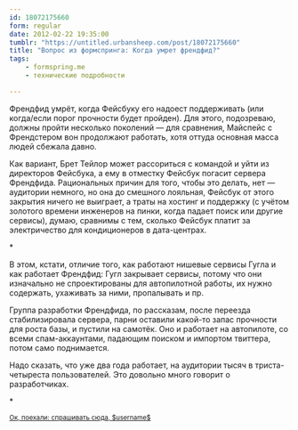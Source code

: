 ```yaml
---
id: 18072175660
form: regular
date: 2012-02-22 19:35:00
tumblr: "https://untitled.urbansheep.com/post/18072175660"
title: "Вопрос из формспринга: Когда умрет френдфид?"
tags:
    - formspring.me
    - технические подробности

---
```


<p class="formspringmeAnswer">Френдфид умрёт, когда Фейсбуку его надоест поддерживать (или когда/если порог прочности будет пройден). Для этого, подозреваю, должны пройти несколько поколений — для сравнения, Майспейс с Френдстером вон продолжают работать, хотя оттуда основная масса людей сбежала давно.</p>

<p>Как вариант, Брет Тейлор может рассориться с командой и уйти из директоров Фейсбука, а ему в отместку Фейсбук погасит сервера Френдфида. Рациональных причин для того, чтобы это делать, нет — аудитории немного, но она до смешного лояльная, Фейсбук от этого закрытия ничего не выиграет, а траты на хостинг и поддержку (с учётом золотого времени инженеров на пинки, когда падает поиск или другие сервисы), думаю, сравнимы с тем, сколько Фейсбук платит за электричество для кондиционеров в дата-центрах.</p>

<p>*</p>

<p>В этом, кстати, отличие того, как работают нишевые сервисы Гугла и как работает Френдфид: Гугл закрывает сервисы, потому что они изначально не спроектированы для автопилотной работы, их нужно содержать, ухаживать за ними, пропалывать и пр.</p>

<p>Группа разработки Френдфида, по рассказам, после переезда стабилизировала сервера, парни оставили какой-то запас прочности для роста базы, и пустили на самотёк. Оно и работает на автопилоте, со всеми спам-аккаунтами, падающим поиском и импортом твиттера, потом само поднимается.</p>

<p>Надо сказать, что уже два года работает, на аудитории тысяч в триста-четыреста пользователей. Это довольно много говорит о разработчиках.</p>

<p>*</p>

<p class="formspringmeFooter">
    <small><a href="http://www.formspring.me/urbansheep?utm_medium=social&amp;utm_source=tumblr&amp;utm_campaign=shareanswer">Ок, поехали: спрашивать сюда, $username$</a></small>
</p>

